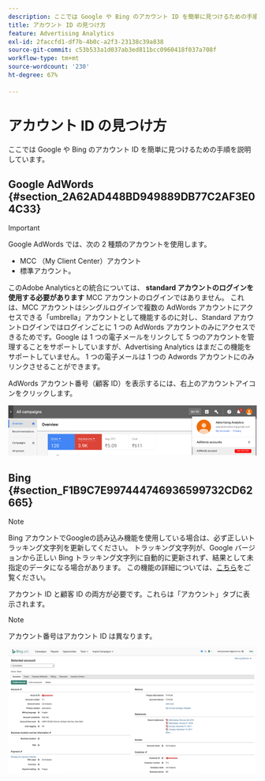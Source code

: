 ```yaml
---
description: ここでは Google や Bing のアカウント ID を簡単に見つけるための手順を説明しています。
title: アカウント ID の見つけ方
feature: Advertising Analytics
exl-id: 2faccfd1-df7b-4b0c-a2f3-23138c39a838
source-git-commit: c53b533a1d037ab3ed811bcc0960418f037a708f
workflow-type: tm+mt
source-wordcount: '230'
ht-degree: 67%

---
```


# アカウント ID の見つけ方

ここでは Google や Bing のアカウント ID を簡単に見つけるための手順を説明しています。

## Google AdWords {#section_2A62AD448BD949889DB77C2AF3E04C33}

>[!IMPORTANT]
>
>Google AdWords では、次の 2 種類のアカウントを使用します。
>
>- MCC （My Client Center）アカウント
>- 標準アカウント。
>
>このAdobe Analyticsとの統合については、 **standard アカウントのログインを使用する必要があります** MCC アカウントのログインではありません。 これは、MCC アカウントはシングルログインで複数の AdWords アカウントにアクセスできる「umbrella」アカウントとして機能するのに対し、Standard アカウントログインではログインごとに 1 つの AdWords アカウントのみにアクセスできるためです。Google は 1 つの電子メールをリンクして 5 つのアカウントを管理することをサポートしていますが、Advertising Analytics はまだこの機能をサポートしていません。 1 つの電子メールは 1 つの Adwords アカウントにのみリンクさせることができます。

AdWords アカウント番号（顧客 ID）を表示するには、右上のアカウントアイコンをクリックします。

![](assets/google_account.png)

## Bing {#section_F1B9C7E997444746936599732CD62665}

>[!NOTE]
>
>Bing アカウントでGoogleの読み込み機能を使用している場合は、必ず正しいトラッキング文字列を更新してください。 トラッキング文字列が、Google バージョンから正しい Bing トラッキング文字列に自動的に更新されず、結果として未指定のデータになる場合があります。 この機能の詳細については、[こちら](https://help.ads.microsoft.com/apex/index/3/jp/50851/)をご覧ください。

アカウント ID と顧客 ID の両方が必要です。これらは「アカウント」タブに表示されます。

>[!NOTE]
>
>アカウント番号はアカウント ID は異なります。

![](assets/bing_id.png)
